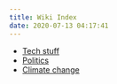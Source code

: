 ```yaml
---
title: Wiki Index
date: 2020-07-13 04:17:41
---
```



* [Tech stuff](/Tech-stuff)
* [Politics](/Politics)
* [Climate change](/Climate-change)
